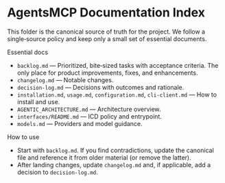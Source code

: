 # AgentsMCP Documentation Index

This folder is the canonical source of truth for the project. We follow a single‑source policy and keep only a small set of essential documents.

Essential docs
- `backlog.md` — Prioritized, bite‑sized tasks with acceptance criteria. The only place for product improvements, fixes, and enhancements.
- `changelog.md` — Notable changes.
- `decision-log.md` — Decisions with outcomes and rationale.
- `installation.md`, `usage.md`, `configuration.md`, `cli-client.md` — How to install and use.
- `AGENTIC_ARCHITECTURE.md` — Architecture overview.
- `interfaces/README.md` — ICD policy and entrypoint.
- `models.md` — Providers and model guidance.

How to use
- Start with `backlog.md`. If you find contradictions, update the canonical file and reference it from older material (or remove the latter).
- After landing changes, update `changelog.md` and, if applicable, add a decision to `decision-log.md`.

